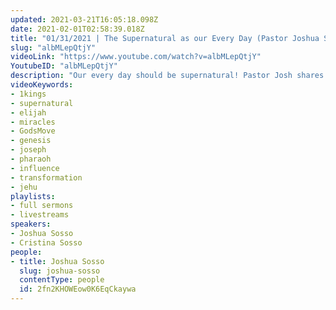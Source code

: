 ```yaml
---
updated: 2021-03-21T16:05:18.098Z
date: 2021-02-01T02:58:39.018Z
title: "01/31/2021 | The Supernatural as our Every Day (Pastor Joshua Sosso)"
slug: "albMLepQtjY"
videoLink: "https://www.youtube.com/watch?v=albMLepQtjY"
YoutubeID: "albMLepQtjY"
description: "Our every day should be supernatural! Pastor Josh shares how the Elijah experienced in the supernatural even in the midst of the famine. In this time, we must pursue obeying God no matter what because He is leading us into a decade that will look very different from what we see now. God is calling Christians into every industry that will bring about a complete transformation to nations and generations to come. Wherever God is sending you, you will find your oasis and the provision from God. Become more God-focused and less self-focused. The vision that God has for us, you, and the world, is far greater than anything you could imagine for yourself. So start implementing! This sermon was delivered by Pastor Joshua Sosso at Freedom Fellowship Church International on January 31, 2021."
videoKeywords:
- 1kings
- supernatural
- elijah
- miracles
- GodsMove
- genesis
- joseph
- pharaoh
- influence
- transformation
- jehu
playlists:
- full sermons
- livestreams
speakers:
- Joshua Sosso
- Cristina Sosso
people:
- title: Joshua Sosso
  slug: joshua-sosso
  contentType: people
  id: 2fn2KHOWEow0K6EqCkaywa
---
```

